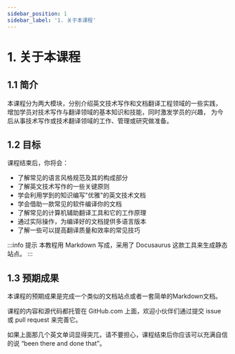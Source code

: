 ```yaml
---
sidebar_position: 1
sidebar_label: '1. 关于本课程'
---
```


# 1. 关于本课程

## 1.1 简介

本课程分为两大模块，分别介绍英文技术写作和文档翻译工程领域的一些实践，
增加学员对技术写作与翻译领域的基本知识和技能，同时激发学员的兴趣，
为今后从事技术写作或技术翻译领域的工作、管理或研究做准备。

## 1.2 目标

课程结束后，你将会：

- 了解常见的语言风格规范及其的构成部分
- 了解英文技术写作的一些关键原则
- 学会利用学到的知识编写"优雅"的英文技术文档
- 学会借助一款常见的软件编译你的文档
- 了解常见的计算机辅助翻译工具和它的工作原理
- 通过实际操作，为编译好的文档提供多语言版本
- 了解一些可以提高翻译质量和效率的常见技巧

:::info 提示
本教程用 Markdown 写成，采用了 Docusaurus 这款工具来生成静态站点。
:::

## 1.3 预期成果

本课程的预期成果是完成一个类似的文档站点或者一套简单的Markdown文档。

课程的内容和源代码都托管在 GitHub.com 上面，欢迎小伙伴们通过提交 issue 或
pull request 来完善它。

如果上面那几个英文单词显得突兀，请不要担心，课程结束后你应该可以充满自信的说
“been there and done that”。
